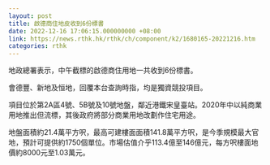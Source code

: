 ```yaml
---
layout: post
title: 啟德商住地皮收到6份標書
date: 2022-12-16 17:06:15.000000000 +08:00
link: https://news.rthk.hk/rthk/ch/component/k2/1680165-20221216.htm
categories: rthk
---
```


地政總署表示，中午截標的啟德商住用地一共收到6份標書。

會德豐、新地及恒地，回覆本台查詢時指，均是獨資競投項目。

項目位於第2A區4號、5B號及10號地盤，鄰近港鐵宋皇臺站。2020年中以純商業用地推出但流標，其後政府將部分商業用地改劃作住宅用途。

地盤面積約21.4萬平方呎，最高可建樓面面積141.8萬平方呎，是今季規模最大官地，預計可提供約1750個單位。市場估值介乎113.4億至146億元，每方呎樓面地價約8000元至1.03萬元。
